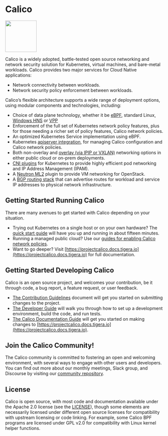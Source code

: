 # Calico
<img src="http://docs.projectcalico.org/images/felix.png" width="100" height="100">

Calico is a widely adopted, battle-tested open source networking and network security solution for Kubernetes, virtual machines, and bare-metal workloads.
Calico provides two major services for Cloud Native applications:

- Network connectivity between workloads.
- Network security policy enforcement between workloads.

Calico’s flexible architecture supports a wide range of deployment options, using modular components and technologies, including:

- Choice of data plane technology, whether it be [eBPF](https://projectcalico.docs.tigera.io/maintenance/ebpf/use-cases-ebpf), standard Linux, [Windows HNS](https://docs.microsoft.com/en-us/virtualization/windowscontainers/container-networking/architecture) or [VPP](https://github.com/projectcalico/vpp-dataplane)
- Enforcement of the full set of Kubernetes network policy features, plus for those needing a richer set of policy features, Calico network policies.
- An optimized Kubernetes Service implementation using eBPF.
- Kubernetes [apiserver integration](./apiserver), for managing Calico configuration and Calico network policies.
- Both non-overlay and [overlay (via IPIP or VXLAN)](https://projectcalico.docs.tigera.io/networking/vxlan-ipip) networking options in either public cloud or on-prem deployments.
- [CNI plugins](./cni-plugin) for Kubernetes to provide highly efficient pod networking and IP Address Management (IPAM).
- A [Neutron ML2](./networking-calico) plugin to provide VM networking for OpenStack.
- A [BGP routing stack](https://projectcalico.docs.tigera.io/networking/bgp) that can advertise routes for workload and service IP addresses to physical network infrastructure.

## Getting Started Running Calico

There are many avenues to get started with Calico depending on your situation.

- Trying out Kubernetes on a single host or on your own hardware? The
  [quick start guide](https://projectcalico.docs.tigera.io/getting-started/kubernetes/quickstart) will have you up and running in
  about fifteen minutes.
- Running a managed public cloud? Use our
  [guides for enabling Calico network policies](https://projectcalico.docs.tigera.io/getting-started/kubernetes/managed-public-cloud/).
- Want to go deeper? Visit [https://projectcalico.docs.tigera.io](https://projectcalico.docs.tigera.io) for full documentation.

## Getting Started Developing Calico

Calico is an open source project, and welcomes your contribution, be it through code, a bug report, a feature request, or user
feedback.

- [The Contribution Guidelines](calico/CONTRIBUTING_CODE.md) document will get you started on submitting changes to the project.
- [The Developer Guide](calico/DEVELOPER_GUIDE.md) will walk you through how to set up a development environment, build the code,
  and run tests.
- [The Calico Documentation Guide](calico/CONTRIBUTING_DOCS.md) will get you started on making changes to
  [https://projectcalico.docs.tigera.io](https://projectcalico.docs.tigera.io).

## Join the Calico Community!

The Calico community is committed to fostering an open and welcoming environment, with several ways to engage with other users
and developers. You can find out more about our monthly meetings, Slack group, and Discourse by visiting our
[community repository](https://github.com/projectcalico/community).

## License

Calico is open source, with most code and documentation available under the Apache 2.0 license (see the [LICENSE](calico/LICENSE)), though some elements are necessarily licensed under different open source licenses for compatibility with upstream licensing or code linking. For example, some Calico BPF programs are licensed under GPL v2.0 for compatibility with Linux kernel helper functions.
